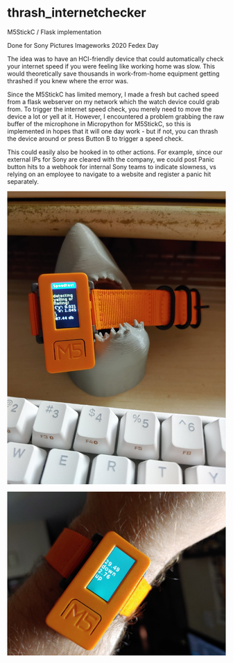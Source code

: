 # thrash_internetchecker
M5StickC / Flask implementation

Done for Sony Pictures Imageworks 2020 Fedex Day

The idea was to have an HCI-friendly device that could automatically check your internet speed if you were feeling like working home was slow. This would theoretically save thousands in work-from-home equipment getting thrashed if you knew where the error was. 

Since the M5StickC has limited memory, I made a fresh but cached speed from a flask webserver on my network which the watch device could grab from. To trigger the internet speed check, you merely need to move the device a lot or yell at it. However, I encountered a problem grabbing the raw buffer of the microphone in Micropython for M5StickC, so this is implemented in hopes that it will one day work - but if not, you can thrash the device around or press Button B to trigger a speed check.

This could easily also be hooked in to other actions. For example, since our external IPs for Sony are cleared with the company, we could post Panic button hits to a webhook for internal Sony teams to indicate slowness, vs relying on an employee to navigate to a website and register a panic hit separately.

![Image of project](104609751_2965690406882030_2901529375304998578_n.jpg)

![Image of speedcheck](104477073_962896580837380_5651027718553837748_n.jpg)
